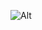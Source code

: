 ![Alt](https://repobeats.axiom.co/api/embed/61a48399fb95742fcda3df20467fec6f9303b437.svg "Repobeats analytics image")
